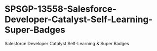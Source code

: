 # SPSGP-13558-Salesforce-Developer-Catalyst-Self-Learning-Super-Badges
Salesforce Developer Catalyst Self-Learning &amp; Super Badges
